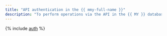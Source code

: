 ```yaml
---
title: "API authentication in the {{ mmy-full-name }}"
description: "To perform operations via the API in the {{ MY }} database management service - {{ mmy-full-name }}, you need to obtain an IAM token for your account."
---
```


{% include [auth](../../_includes/authentication.md) %}

